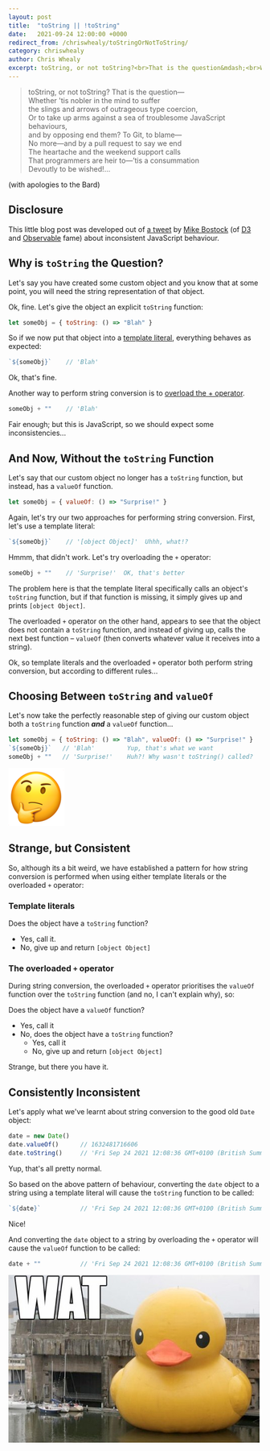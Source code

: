 ```yaml
---
layout: post
title:  "toString || !toString"
date:   2021-09-24 12:00:00 +0000
redirect_from: /chriswhealy/toStringOrNotToString/
category: chriswhealy
author: Chris Whealy
excerpt: toString, or not toString?<br>That is the question&mdash;<br>Whether 'tis nobler in the mind to suffer the slings and arrows of outrageous type coercion...
---
```


> toString, or not toString? That is the question&mdash;<br>
> Whether 'tis nobler in the mind to suffer<br>
> the slings and arrows of outrageous type coercion,<br>
> Or to take up arms against a sea of troublesome JavaScript behaviours,<br>
> and by opposing end them? To Git, to blame&mdash;<br>
> No more&mdash;and by a pull request to say we end<br>
> The heartache and the weekend support calls<br>
> That programmers are heir to&mdash;’tis a consummation<br>
> Devoutly to be wished!...

(with apologies to the Bard)

## Disclosure

This little blog post was developed out of [a tweet](https://twitter.com/mbostock/status/1441227623082840067) by [Mike Bostock](https://bost.ocks.org/mike/) (of [D3](https://d3js.org/) and [Observable](https://observablehq.com/) fame) about inconsistent JavaScript behaviour.

## Why is `toString` the Question?

Let's say you have created some custom object and you know that at some point, you will need the string representation of that object.

Ok, fine.  Let's give the object an explicit `toString` function:

```javascript
let someObj = { toString: () => "Blah" }
```

So if we now put that object into a [template literal](https://developer.mozilla.org/en-US/docs/Web/JavaScript/Reference/Template_literals), everything behaves as expected:

```javascript
`${someObj}`    // 'Blah'
```

Ok, that's fine.

Another way to perform string conversion is to [overload the + operator](../InsideJavaScript/01%20Type%20Coercion/01.2/README.md#overloading-the--operator).

```javascript
someObj + ""    // 'Blah'
```

Fair enough; but this is JavaScript, so we should expect some inconsistencies...

## And Now, Without the `toString` Function

Let's say that our custom object no longer has a `toString` function, but instead, has a `valueOf` function.

```javascript
let someObj = { valueOf: () => "Surprise!" }
```

Again, let's try our two approaches for performing string conversion.
First, let's use a template literal:

```javascript
`${someObj}`    // '[object Object]'  Uhhh, what!?
```

Hmmm, that didn't work.
Let's try overloading the `+` operator:

```javascript
someObj + ""    // 'Surprise!'  OK, that's better
```

The problem here is that the template literal specifically calls an object's `toString` function, but if that function is missing, it simply gives up and prints `[object Object]`.

The overloaded `+` operator on the other hand, appears to see that the object does not contain a `toString` function, and instead of giving up, calls the next best function &ndash; `valueOf` (then converts whatever value it receives into a string).

Ok, so template literals and the overloaded `+` operator both perform string conversion, but according to different rules...

## Choosing Between `toString` and `valueOf`

Let's now take the perfectly reasonable step of giving our custom object both a `toString` function ***and*** a `valueOf` function...

```javascript
let someObj = { toString: () => "Blah", valueOf: () => "Surprise!" }
`${someObj}`   // 'Blah'         Yup, that's what we want
someObj + ""   // 'Surprise!'    Huh?! Why wasn't toString() called?
```

![Think](/assets/chriswhealy/Think.png)

## Strange, but Consistent

So, although its a bit weird, we have established a pattern for how string conversion is performed when using either template literals or the overloaded `+` operator:

### Template literals

Does the object have a `toString` function?

  * Yes, call it.
  * No, give up and return `[object Object]`

### The overloaded `+` operator

During string conversion, the overloaded `+` operator prioritises the `valueOf` function over the `toString` function (and no, I can't explain why), so:

Does the object have a `valueOf` function?

* Yes, call it
* No, does the object have a `toString` function?
   * Yes, call it
   * No, give up and return `[object Object]`

Strange, but there you have it.

## Consistently Inconsistent

Let's apply what we've learnt about string conversion to the good old `Date` object:

```javascript
date = new Date()
date.valueOf()      // 1632481716606
date.toString()     // 'Fri Sep 24 2021 12:08:36 GMT+0100 (British Summer Time)'
```

Yup, that's all pretty normal.

So based on the above pattern of behaviour, converting the `date` object to a string using a template literal will cause the `toString` function to be called:

```javascript
`${date}`           // 'Fri Sep 24 2021 12:08:36 GMT+0100 (British Summer Time)'
```

Nice!

And converting the `date` object to a string by overloading the `+` operator will cause the `valueOf` function to be called:

```javascript
date + ""           // 'Fri Sep 24 2021 12:08:36 GMT+0100 (British Summer Time)'
```

![WAT](/assets/chriswhealy/wat.jpeg)
